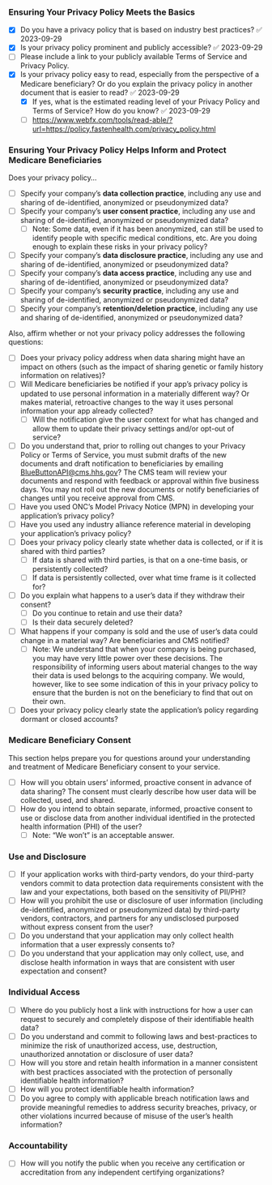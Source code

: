 
### Ensuring Your Privacy Policy Meets the Basics

- [x] Do you have a privacy policy that is based on industry best practices? ✅ 2023-09-29
- [x] Is your privacy policy prominent and publicly accessible? ✅ 2023-09-29
- [ ] Please include a link to your publicly available Terms of Service and Privacy Policy.
- [x] Is your privacy policy easy to read, especially from the perspective of a Medicare beneficiary? Or do you explain the privacy policy in another document that is easier to read? ✅ 2023-09-29
    - [x] If yes, what is the estimated reading level of your Privacy Policy and Terms of Service? How do you know? ✅ 2023-09-29
    - [ ] https://www.webfx.com/tools/read-able/?url=https://policy.fastenhealth.com/privacy_policy.html

### Ensuring Your Privacy Policy Helps Inform and Protect Medicare Beneficiaries

Does your privacy policy…

- [ ] Specify your company’s **data collection practice**, including any use and sharing of de-identified, anonymized or pseudonymized data?
- [ ] Specify your company’s **user consent practice**, including any use and sharing of de-identified, anonymized or pseudonymized data?
    - [ ] Note: Some data, even if it has been anonymized, can still be used to identify people with specific medical conditions, etc. Are you doing enough to explain these risks in your privacy policy?
- [ ] Specify your company’s **data disclosure practice**, including any use and sharing of de-identified, anonymized or pseudonymized data?
- [ ] Specify your company’s **data access practice**, including any use and sharing of de-identified, anonymized or pseudonymized data?
- [ ] Specify your company’s **security practice**, including any use and sharing of de-identified, anonymized or pseudonymized data?
- [ ] Specify your company’s **retention/deletion practice**, including any use and sharing of de-identified, anonymized or pseudonymized data?

Also, affirm whether or not your privacy policy addresses the following questions:

- [ ] Does your privacy policy address when data sharing might have an impact on others (such as the impact of sharing genetic or family history information on relatives)?
- [ ] Will Medicare beneficiaries be notified if your app’s privacy policy is updated to use personal information in a materially different way? Or makes material, retroactive changes to the way it uses personal information your app already collected?
    - [ ] Will the notification give the user context for what has changed and allow them to update their privacy settings and/or opt-out of service?
- [ ] Do you understand that, prior to rolling out changes to your Privacy Policy or Terms of Service, you must submit drafts of the new documents and draft notification to beneficiaries by emailing [BlueButtonAPI@cms.hhs.gov](mailto:BlueButtonAPI@cms.hhs.gov)? The CMS team will review your documents and respond with feedback or approval within five business days. You may not roll out the new documents or notify beneficiaries of changes until you receive approval from CMS.
- [ ] Have you used ONC’s Model Privacy Notice (MPN) in developing your application’s privacy policy?
- [ ] Have you used any industry alliance reference material in developing your application’s privacy policy?
- [ ] Does your privacy policy clearly state whether data is collected, or if it is shared with third parties?
    - [ ] If data is shared with third parties, is that on a one-time basis, or persistently collected?
    - [ ] If data is persistently collected, over what time frame is it collected for?
- [ ] Do you explain what happens to a user’s data if they withdraw their consent?
    - [ ] Do you continue to retain and use their data?
    - [ ] Is their data securely deleted?
- [ ] What happens if your company is sold and the use of user’s data could change in a material way? Are beneficiaries and CMS notified?
    - [ ] Note: We understand that when your company is being purchased, you may have very little power over these decisions. The responsibility of informing users about material changes to the way their data is used belongs to the acquiring company. We would, however, like to see some indication of this in your privacy policy to ensure that the burden is not on the beneficiary to find that out on their own.
- [ ] Does your privacy policy clearly state the application’s policy regarding dormant or closed accounts?

### Medicare Beneficiary Consent

This section helps prepare you for questions around your understanding and treatment of Medicare Beneficiary consent to your service.

- [ ] How will you obtain users’ informed, proactive consent in advance of data sharing? The consent must clearly describe how user data will be collected, used, and shared.
- [ ] How do you intend to obtain separate, informed, proactive consent to use or disclose data from another individual identified in the protected health information (PHI) of the user?
    - [ ] Note: “We won’t” is an acceptable answer.

### Use and Disclosure

- [ ] If your application works with third-party vendors, do your third-party vendors commit to data protection data requirements consistent with the law and your expectations, both based on the sensitivity of PII/PHI?
- [ ] How will you prohibit the use or disclosure of user information (including de-identified, anonymized or pseudonymized data) by third-party vendors, contractors, and partners for any undisclosed purposed without express consent from the user?
- [ ] Do you understand that your application may only collect health information that a user expressly consents to?
- [ ] Do you understand that your application may only collect, use, and disclose health information in ways that are consistent with user expectation and consent?

### Individual Access

- [ ] Where do you publicly host a link with instructions for how a user can request to securely and completely dispose of their identifiable health data?
- [ ] Do you understand and commit to following laws and best-practices to minimize the risk of unauthorized access, use, destruction, unauthorized annotation or disclosure of user data?
- [ ] How will you store and retain health information in a manner consistent with best practices associated with the protection of personally identifiable health information?
- [ ] How will you protect identifiable health information?
- [ ] Do you agree to comply with applicable breach notification laws and provide meaningful remedies to address security breaches, privacy, or other violations incurred because of misuse of the user’s health information?

### Accountability

- [ ] How will you notify the public when you receive any certification or accreditation from any independent certifying organizations?